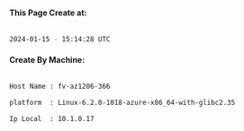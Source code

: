 
   
#### This Page Create at:

```bash

2024-01-15 - 15:14:28 UTC

```

#### Create By Machine:

```bash

Host Name : fv-az1206-366

platform  : Linux-6.2.0-1018-azure-x86_64-with-glibc2.35

Ip Local  : 10.1.0.17

```

